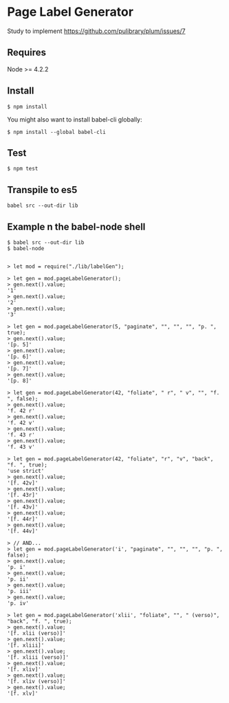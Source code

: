# Page Label Generator

Study to implement https://github.com/pulibrary/plum/issues/7

## Requires

Node >= 4.2.2

## Install

```
$ npm install
```

You might also want to install babel-cli globally:

```
$ npm install --global babel-cli
```

## Test

```
$ npm test
```

## Transpile to es5

```
babel src --out-dir lib
```

## Example n the babel-node shell

```
$ babel src --out-dir lib
$ babel-node
```

```node

> let mod = require("./lib/labelGen");

> let gen = mod.pageLabelGenerator();
> gen.next().value;
'1'
> gen.next().value;
'2'
> gen.next().value;
'3'

> let gen = mod.pageLabelGenerator(5, "paginate", "", "", "", "p. ", true);
> gen.next().value;
'[p. 5]'
> gen.next().value;
'[p. 6]'
> gen.next().value;
'[p. 7]'
> gen.next().value;
'[p. 8]'

> let gen = mod.pageLabelGenerator(42, "foliate", " r", " v", "", "f. ", false);
> gen.next().value;
'f. 42 r'
> gen.next().value;
'f. 42 v'
> gen.next().value;
'f. 43 r'
> gen.next().value;
'f. 43 v'

> let gen = mod.pageLabelGenerator(42, "foliate", "r", "v", "back", "f. ", true);
'use strict'
> gen.next().value;
'[f. 42v]'
> gen.next().value;
'[f. 43r]'
> gen.next().value;
'[f. 43v]'
> gen.next().value;
'[f. 44r]'
> gen.next().value;
'[f. 44v]'

> // AND...
> let gen = mod.pageLabelGenerator('i', "paginate", "", "", "", "p. ", false);
> gen.next().value;
'p. i'
> gen.next().value;
'p. ii'
> gen.next().value;
'p. iii'
> gen.next().value;
'p. iv'

> let gen = mod.pageLabelGenerator('xlii', "foliate", "", " (verso)", "back", "f. ", true);
> gen.next().value;
'[f. xlii (verso)]'
> gen.next().value;
'[f. xliii]'
> gen.next().value;
'[f. xliii (verso)]'
> gen.next().value;
'[f. xliv]'
> gen.next().value;
'[f. xliv (verso)]'
> gen.next().value;
'[f. xlv]'
```

